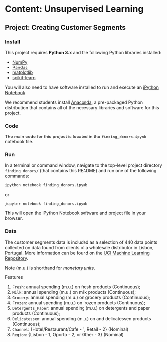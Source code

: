 # Content: Unsupervised Learning
## Project: Creating Customer Segments
### Install

This project requires **Python 3.x** and the following Python libraries installed:

- [NumPy](http://www.numpy.org/)
- [Pandas](http://pandas.pydata.org)
- [matplotlib](http://matplotlib.org/)
- [scikit-learn](http://scikit-learn.org/stable/)

You will also need to have software installed to run and execute an [iPython Notebook](http://ipython.org/notebook.html)

We recommend students install [Anaconda](https://www.continuum.io/downloads), a pre-packaged Python distribution that contains all of the necessary libraries and software for this project. 

### Code

The main code for this project is located in the `finding_donors.ipynb` notebook file.

### Run

In a terminal or command window, navigate to the top-level project directory `finding_donors/` (that contains this README) and run one of the following commands:

```bash
ipython notebook finding_donors.ipynb
```  
or
```bash
jupyter notebook finding_donors.ipynb
```

This will open the iPython Notebook software and project file in your browser.

### Data
The customer segments data is included as a selection of 440 data points collected on data found from clients of a wholesale distributor in Lisbon, Portugal. More information can be found on the [UCI Machine Learning Repository](https://archive.ics.uci.edu/ml/datasets/Wholesale+customers).

Note (m.u.) is shorthand for _monetary units_.

Features

1. `Fresh`: annual spending (m.u.) on fresh products (Continuous);
2. `Milk`: annual spending (m.u.) on milk products (Continuous);
3. `Grocery`: annual spending (m.u.) on grocery products (Continuous);
4. `Frozen`: annual spending (m.u.) on frozen products (Continuous);
5. `Detergents_Paper`: annual spending (m.u.) on detergents and paper products (Continuous);
6. `Delicatessen`: annual spending (m.u.) on and delicatessen products (Continuous);
7. `Channel`: {Hotel/Restaurant/Cafe - 1, Retail - 2} (Nominal)
8. `Region`: {Lisbon - 1, Oporto - 2, or Other - 3} (Nominal)
